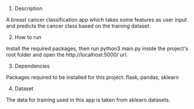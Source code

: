 1) Description

A breast cancer classification app which takes some features as user input and predicts the cancer class based on the training dataset.

2) How to run

Install the required packages, then run python3 main.py inside the project's root folder and open the http://localhost:5000/ url.

3) Dependencies

Packages required to be installed for this project: flask, pandas, sklearn

4) Dataset

The data for training used in this app is taken from sklearn.datasets.

